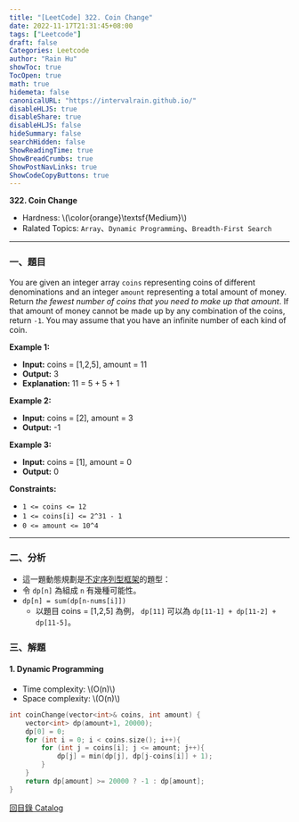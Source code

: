 ```yaml
---
title: "[LeetCode] 322. Coin Change"
date: 2022-11-17T21:31:45+08:00
tags: ["Leetcode"]
draft: false
Categories: Leetcode
author: "Rain Hu"
showToc: true
TocOpen: true
math: true
hidemeta: false
canonicalURL: "https://intervalrain.github.io/"
disableHLJS: true
disableShare: true
disableHLJS: false
hideSummary: false
searchHidden: false
ShowReadingTime: true
ShowBreadCrumbs: true
ShowPostNavLinks: true
ShowCodeCopyButtons: true
---
```

**322. Coin Change**
+ Hardness: \\(\color{orange}\textsf{Medium}\\)
+ Ralated Topics: `Array`、`Dynamic Programming`、`Breadth-First Search`
---
### 一、題目
You are given an integer array `coins` representing coins of different denominations and an integer `amount` representing a total amount of money.
Return *the fewest number of coins that you need to make up that amount*. If that amount of money cannot be made up by any combination of the coins, return `-1`.
You may assume that you have an infinite number of each kind of coin.

**Example 1:**  
+ **Input:** coins = [1,2,5], amount = 11
+ **Output:** 3
+ **Explanation:** 11 = 5 + 5 + 1

**Example 2:**
+ **Input:** coins = [2], amount = 3
+ **Output:** -1

**Example 3:**
+ **Input:** coins = [1], amount = 0
+ **Output:** 0

**Constraints:**
+ `1 <= coins <= 12`
+ `1 <= coins[i] <= 2^31 - 1`
+ `0 <= amount <= 10^4`
---

### 二、分析
+ 這一題動態規劃是[不定序列型框架](/posts/cs/algo/dp/#2-%E4%B8%8D%E5%AE%9A%E5%BA%8F%E5%88%97%E5%9E%8Blis)的題型：
+ 令 `dp[n]` 為組成 `n` 有幾種可能性。
+ `dp[n] = sum(dp[n-nums[i]])`
    + 以題目 coins = [1,2,5] 為例， `dp[11]` 可以為 `dp[11-1] + dp[11-2] + dp[11-5]`。

### 三、解題
#### 1. Dynamic Programming
+ Time complexity: \\(O(n)\\)
+ Space complexity: \\(O(n)\\)
```C++
int coinChange(vector<int>& coins, int amount) {
    vector<int> dp(amount+1, 20000);
    dp[0] = 0;
    for (int i = 0; i < coins.size(); i++){
        for (int j = coins[i]; j <= amount; j++){
            dp[j] = min(dp[j], dp[j-coins[i]] + 1);
        }
    }
    return dp[amount] >= 20000 ? -1 : dp[amount];
}
```
[回目錄 Catalog](/posts/leetcode)